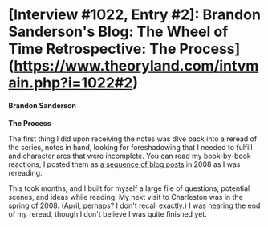 # [Interview #1022, Entry #2]: Brandon Sanderson's Blog: The Wheel of Time Retrospective: The Process](https://www.theoryland.com/intvmain.php?i=1022#2)

#### Brandon Sanderson

**The Process**

The first thing I did upon receiving the notes was dive back into a reread of the series, notes in hand, looking for foreshadowing that I needed to fulfill and character arcs that were incomplete. You can read my book-by-book reactions; I posted them as
[a sequence of blog posts](http://brandonsanderson.com/tag/the-wheel-of-time-read-through/)
in 2008 as I was rereading.

This took months, and I built for myself a large file of questions, potential scenes, and ideas while reading. My next visit to Charleston was in the spring of 2008. (April, perhaps? I don't recall exactly.) I was nearing the end of my reread, though I don't believe I was quite finished yet.

